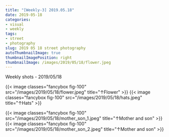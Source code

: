 ```yaml
---
title: "[Weekly-3] 2019.05.18"
date: 2019-05-18
categories:
- visual
- weekly
tags:
- street
- photography
slug: 2019 05 18 street photography
autoThumbnailImage: true
thumbnailImagePosition: right
thumbnailImage: /images/2019/05/18/flower.jpeg
---
```


Weekly shots - 2019/05/18
<!--more-->

{{< image classes="fancybox fig-100" src="/images/2019/05/18/flower.jpeg"  title="↑Flower" >}}
{{< image classes="fancybox fig-100" src="/images/2019/05/18/hats.jpeg"  title="↑Hats" >}}

{{< image classes="fancybox fig-100" src="/images/2019/05/18/mother_son_1.jpeg"  title="↑Mother and son" >}}
{{< image classes="fancybox fig-100" src="/images/2019/05/18/mother_son_2.jpeg"  title="↑Mother and son" >}}
